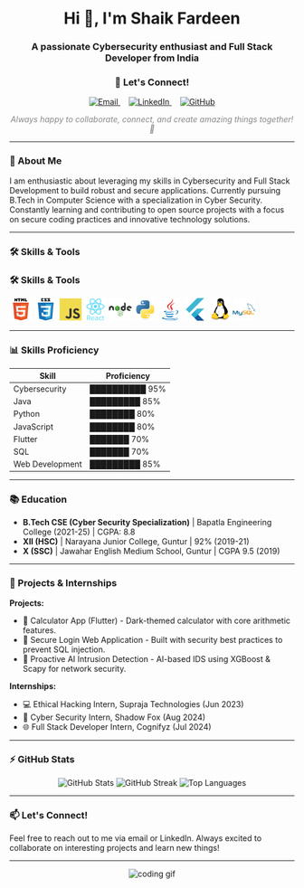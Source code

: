 <h1 align="center">Hi 👋, I'm Shaik Fardeen</h1>
<h3 align="center">A passionate Cybersecurity enthusiast and Full Stack Developer from India</h3>

<h3 align="center">👋 Let's Connect!</h3>
<p align="center">
  <a href="mailto:fardeensk510@gmail.com" target="_blank" rel="noopener noreferrer" style="margin-right: 15px;">
    <img src="https://img.shields.io/badge/Email-fardeensk510@gmail.com-blue?style=for-the-badge&logo=gmail" alt="Email" />
  </a>
  <a href="https://linkedin.com/in/hjsdh" target="_blank" rel="noopener noreferrer" style="margin-right: 15px;">
    <img src="https://img.shields.io/badge/LinkedIn-Shaik%20Fardeen-blue?style=for-the-badge&logo=linkedin" alt="LinkedIn" />
  </a>
  <a href="https://github.com/Fardeen-code" target="_blank" rel="noopener noreferrer">
    <img src="https://img.shields.io/badge/GitHub-Fardeen--code-black?style=for-the-badge&logo=github" alt="GitHub" />
  </a>
</p>

<p align="center" style="font-style: italic; font-size: 14px; color: #888;">
  Always happy to collaborate, connect, and create amazing things together! 🚀
</p>

---

### 🚀 About Me  
I am enthusiastic about leveraging my skills in Cybersecurity and Full Stack Development to build robust and secure applications. Currently pursuing B.Tech in Computer Science with a specialization in Cyber Security. Constantly learning and contributing to open source projects with a focus on secure coding practices and innovative technology solutions.

---

### 🛠️ Skills & Tools

<h3 align="left">🛠️ Skills & Tools</h3>
<p align="left">
  <img src="https://raw.githubusercontent.com/devicons/devicon/master/icons/html5/html5-original-wordmark.svg" alt="HTML5" width="40" height="40" title="HTML5"/>
  <img src="https://raw.githubusercontent.com/devicons/devicon/master/icons/css3/css3-original-wordmark.svg" alt="CSS3" width="40" height="40" title="CSS3"/>
  <img src="https://raw.githubusercontent.com/devicons/devicon/master/icons/javascript/javascript-original.svg" alt="JavaScript" width="40" height="40" title="JavaScript"/>
  <img src="https://raw.githubusercontent.com/devicons/devicon/master/icons/react/react-original-wordmark.svg" alt="React" width="40" height="40" title="ReactJS"/>
  <img src="https://raw.githubusercontent.com/devicons/devicon/master/icons/nodejs/nodejs-original-wordmark.svg" alt="NodeJS" width="40" height="40" title="NodeJS"/>
  <img src="https://raw.githubusercontent.com/devicons/devicon/master/icons/python/python-original.svg" alt="Python" width="40" height="40" title="Python"/>
  <img src="https://raw.githubusercontent.com/devicons/devicon/master/icons/java/java-original.svg" alt="Java" width="40" height="40" title="Java"/>
  <img src="https://raw.githubusercontent.com/devicons/devicon/master/icons/flutter/flutter-original.svg" alt="Flutter" width="40" height="40" title="Flutter"/>
  <img src="https://raw.githubusercontent.com/devicons/devicon/master/icons/linux/linux-original.svg" alt="Kali Linux" width="40" height="40" title="Kali Linux"/>
  <img src="https://raw.githubusercontent.com/devicons/devicon/master/icons/mysql/mysql-original-wordmark.svg" alt="MySQL" width="40" height="40" title="MySQL"/>
</p>

---

### 📊 Skills Proficiency

| Skill          | Proficiency          |
| -------------- | -------------------- |
| Cybersecurity  | ██████████ 95%       |
| Java           | █████████ 85%        |
| Python         | ████████ 80%         |
| JavaScript     | ████████ 80%         |
| Flutter        | ███████ 70%          |
| SQL            | ███████ 70%          |
| Web Development| █████████ 85%        |

---

### 📚 Education

- **B.Tech CSE (Cyber Security Specialization)** | Bapatla Engineering College (2021-25) | CGPA: 8.8  
- **XII (HSC)** | Narayana Junior College, Guntur | 92% (2019-21)  
- **X (SSC)** | Jawahar English Medium School, Guntur | CGPA 9.5 (2019)

---

### 💼 Projects & Internships

**Projects:**  
- 🔹 Calculator App (Flutter) - Dark-themed calculator with core arithmetic features.  
- 🔹 Secure Login Web Application - Built with security best practices to prevent SQL injection.  
- 🔹 Proactive AI Intrusion Detection - AI-based IDS using XGBoost & Scapy for network security.

**Internships:**  
- 💻 Ethical Hacking Intern, Supraja Technologies (Jun 2023)  
- 🔐 Cyber Security Intern, Shadow Fox (Aug 2024)  
- 🌐 Full Stack Developer Intern, Cognifyz (Jul 2024)

---

### ⚡ GitHub Stats
<p align="center">
  <img height="150" src="https://github-readme-stats.vercel.app/api?username=Fardeen-code&show_icons=true&locale=en&theme=dark" alt="GitHub Stats" />
  <img height="150" src="https://github-readme-streak-stats.herokuapp.com/?user=Fardeen-code&theme=dark" alt="GitHub Streak" />
  <img height="150" src="https://github-readme-stats.vercel.app/api/top-langs/?username=Fardeen-code&layout=compact&langs_count=8&theme=dark" alt="Top Languages" />
</p>

---

### 📫 Let's Connect!

Feel free to reach out to me via email or LinkedIn. Always excited to collaborate on interesting projects and learn new things!

---

<p align="center">
  <img src="https://media.giphy.com/media/l44Qsb9XEKNmywqZa/giphy.gif" alt="coding gif" width="300" />
</p>
